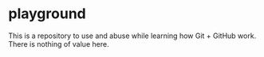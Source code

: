 playground
==========

This is a repository to use and abuse while learning how Git + GitHub work.  There is nothing of value here.
